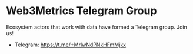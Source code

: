 # Web3Metrics Telegram Group

Ecosystem actors that work with data have formed a Telegram group. Join us!

- Telegram: https://t.me/+MrlwNdPNkHFmMjkx